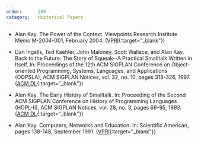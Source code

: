```yaml
---
order:      200
category:   Historical Papers
---
```

- Alan Kay.
  The Power of the Context.
  Viewpoints Research Institute Memo M-2004-001, February 2004.
    ([VPRI](http://www.vpri.org/pdf/m2004001_power.pdf){:target="_blank"})

- Dan Ingalls, Ted Kaehler, John Maloney, Scott Wallace, and Alan Kay.
  Back to the Future: The Story of Squeak--A Practical Smalltalk Written in Itself.
  In: Proceedings of the 12th ACM SIGPLAN Conference on Object-oriented Programming, Systems, Languages, and Applications (OOPSLA), ACM SIGPLAN Notices, vol. 32, no. 10, pages 318-326, 1997.
    ([ACM DL](http://dl.acm.org/citation.cfm?id=263698.263754){:target="_blank"})

- Alan Kay.
  The Early History of Smalltalk.
  In:  Proceeding of the Second ACM SIGPLAN Conference on History of Programming Languages (HOPL-II), ACM SIGPLAN Notices, vol. 28, no. 3, pages 69-95, 1993.
    ([ACM DL](http://dl.acm.org/citation.cfm?id=155364){:target="_blank"})

- Alan Kay.
  Computers, Networks and Education.
  In: Scientific American, pages 138-148, September 1991.
    ([VPRI](http://www.vpri.org/pdf/sci_amer_article.pdf){:target="_blank"})
